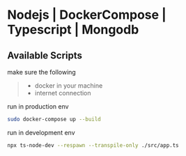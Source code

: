 # Nodejs | DockerCompose | Typescript | Mongodb

## Available Scripts

make sure the following

>* docker in your machine
>* internet connection


run in production env

```bash
sudo docker-compose up --build
```

run in development env

```bash
npx ts-node-dev --respawn --transpile-only ./src/app.ts
```